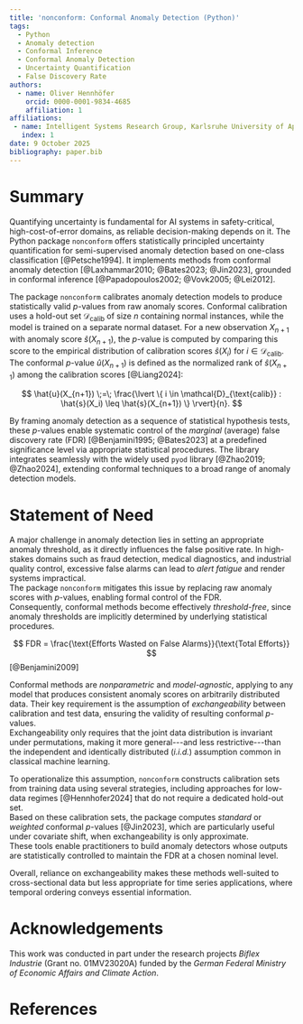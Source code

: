 ```yaml
---
title: 'nonconform: Conformal Anomaly Detection (Python)'
tags:
  - Python
  - Anomaly detection
  - Conformal Inference
  - Conformal Anomaly Detection
  - Uncertainty Quantification
  - False Discovery Rate
authors:
  - name: Oliver Hennhöfer
    orcid: 0000-0001-9834-4685
    affiliation: 1
affiliations:
 - name: Intelligent Systems Research Group, Karlsruhe University of Applied Sciences, Karlsruhe, Germany
   index: 1
date: 9 October 2025
bibliography: paper.bib
---
```


# Summary

Quantifying uncertainty is fundamental for AI systems in safety-critical, high-cost-of-error domains, as reliable decision-making depends on it. The Python package `nonconform` offers statistically principled uncertainty quantification for semi-supervised anomaly detection based on one-class classification [@Petsche1994]. It implements methods from conformal anomaly detection [@Laxhammar2010; @Bates2023; @Jin2023], grounded in conformal inference [@Papadopoulos2002; @Vovk2005; @Lei2012].

The package `nonconform` calibrates anomaly detection models to produce statistically valid $p$-values from raw anomaly scores. Conformal calibration uses a hold-out set $\mathcal{D}_{\text{calib}}$ of size $n$ containing normal instances, while the model is trained on a separate normal dataset. For a new observation $X_{n+1}$ with anomaly score $\hat{s}(X_{n+1})$, the $p$-value is computed by comparing this score to the empirical distribution of calibration scores $\hat{s}(X_i)$ for $i \in \mathcal{D}_{\text{calib}}$. The conformal $p$-value $\hat{u}(X_{n+1})$ is defined as the normalized rank of $\hat{s}(X_{n+1})$ among the calibration scores [@Liang2024]:

$$
\hat{u}(X_{n+1}) \;=\; \frac{\lvert \{ i \in \mathcal{D}_{\text{calib}} : \hat{s}(X_i) \leq \hat{s}(X_{n+1}) \} \rvert}{n}.
$$

By framing anomaly detection as a sequence of statistical hypothesis tests, these $p$-values enable systematic control of the *marginal* (average) false discovery rate (FDR) [@Benjamini1995; @Bates2023] at a predefined significance level via appropriate statistical procedures.
The library integrates seamlessly with the widely used `pyod` library [@Zhao2019; @Zhao2024], extending conformal techniques to a broad range of anomaly detection models.

# Statement of Need

A major challenge in anomaly detection lies in setting an appropriate anomaly threshold, as it directly influences the false positive rate. In high-stakes domains such as fraud detection, medical diagnostics, and industrial quality control, excessive false alarms can lead to *alert fatigue* and render systems impractical.  
The package `nonconform` mitigates this issue by replacing raw anomaly scores with $p$-values, enabling formal control of the FDR.  
Consequently, conformal methods become effectively *threshold-free*, since anomaly thresholds are implicitly determined by underlying statistical procedures.

$$
FDR = \frac{\text{Efforts Wasted on False Alarms}}{\text{Total Efforts}}
$$
[@Benjamini2009]

Conformal methods are *nonparametric* and *model-agnostic*, applying to any model that produces consistent anomaly scores on arbitrarily distributed data. Their key requirement is the assumption of *exchangeability* between calibration and test data, ensuring the validity of resulting conformal $p$-values.  
Exchangeability only requires that the joint data distribution is invariant under permutations, making it more general---and less restrictive---than the independent and identically distributed (*i.i.d.*) assumption common in classical machine learning.

To operationalize this assumption, `nonconform` constructs calibration sets from training data using several strategies, including approaches for low-data regimes [@Hennhofer2024] that do not require a dedicated hold-out set.  
Based on these calibration sets, the package computes *standard* or *weighted* conformal $p$-values [@Jin2023], which are particularly useful under covariate shift, when exchangeability is only approximate.  
These tools enable practitioners to build anomaly detectors whose outputs are statistically controlled to maintain the FDR at a chosen nominal level.

Overall, reliance on exchangeability makes these methods well-suited to cross-sectional data but less appropriate for time series applications, where temporal ordering conveys essential information.


# Acknowledgements

This work was conducted in part under the research projects *Biflex Industrie* (Grant no. 01MV23020A) funded by the *German Federal Ministry of Economic Affairs and Climate Action*.

# References
